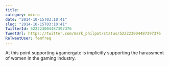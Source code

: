 ```yaml
---
title: 
category: micro
date: "2014-10-15T03:10:41"
slug: "2014-10-15T03:10:41"
TwitterId: 522223004487397376
TweetUrl: https://twitter.com/mark_philpot/status/522223004487397376
ReTweetUser: femfreq
---
```


<i class="fa fa-retweet" aria-hidden="true"></i> At this point supporting #gamergate is implicitly supporting the harassment of women in the gaming industry.
